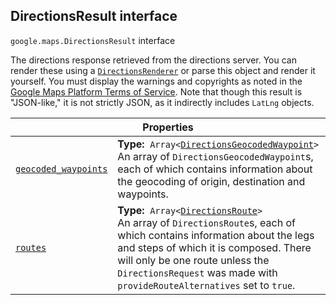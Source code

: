 
<devsite-heading text=" DirectionsResult interface" for="DirectionsResult" level="h2" link="" toc="" back-to-top=""><h2 id="DirectionsResult" is-upgraded="">DirectionsResult interface</h2></devsite-heading>
<p>
<code translate="no" dir="ltr"><span itemprop="path">google.maps</span>.<span itemprop="name">DirectionsResult</span></code>
interface
</p>
<p>The directions response retrieved from the directions server. You can render these using a <code translate="no" dir="ltr"><a href="DirectionsRenderer.md">DirectionsRenderer</a></code> or parse this object and render it yourself. You must display the warnings and copyrights as noted in the <a href="/maps/terms">Google Maps Platform Terms of Service</a>. Note that though this result is "JSON-like," it is not strictly JSON, as it indirectly includes <code translate="no" dir="ltr">LatLng</code> objects.</p>
<div class="devsite-table-wrapper"><table class="properties responsive" summary="interface DirectionsResult - Properties">
<thead>
<tr><th colspan="2">Properties</th>
</tr></thead>
<tbody>
<tr id="DirectionsResult.geocoded_waypoints">
<td itemprop="property"><code translate="no" dir="ltr"><a class="secret-link" href="#DirectionsResult.geocoded_waypoints"><span>geocoded_waypoints</span></a></code></td>
<td><div><strong>Type:</strong>&nbsp; <code translate="no" dir="ltr">Array&lt;<a href="DirectionsGeocodedWaypoint.md">DirectionsGeocodedWaypoint</a>&gt;</code></div>
<div class="desc">An array of <code translate="no" dir="ltr">DirectionsGeocodedWaypoint</code>s, each of which contains information about the geocoding of origin, destination and waypoints.</div></td>
</tr>
<tr id="DirectionsResult.routes">
<td itemprop="property"><code translate="no" dir="ltr"><a class="secret-link" href="#DirectionsResult.routes"><span>routes</span></a></code></td>
<td><div><strong>Type:</strong>&nbsp; <code translate="no" dir="ltr">Array&lt;<a href="DirectionsRoute.md">DirectionsRoute</a>&gt;</code></div>
<div class="desc">An array of <code translate="no" dir="ltr">DirectionsRoute</code>s, each of which contains information about the legs and steps of which it is composed. There will only be one route unless the <code translate="no" dir="ltr">DirectionsRequest</code> was made with <code translate="no" dir="ltr">provideRouteAlternatives</code> set to <code translate="no" dir="ltr">true</code>.</div></td>
</tr>
</tbody>
</table></div>
